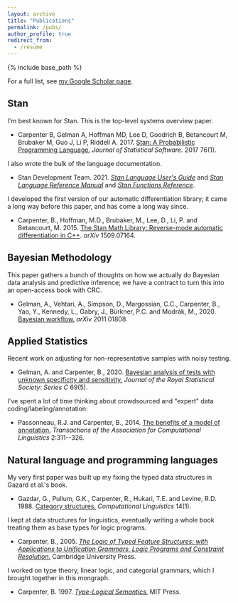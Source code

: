 ```yaml
---
layout: archive
title: "Publications"
permalink: /pubs/
author_profile: true
redirect_from:
  - /resume
---
```


{% include base_path %}

For a full list, see [my Google Scholar page](https://scholar.google.com/citations?user=kPtKWAwAAAAJ&hl=en).

## Stan

I'm best known for Stan.  This is the top-level systems overview paper.

* Carpenter B, Gelman A, Hoffman MD, Lee D, Goodrich B, Betancourt M, Brubaker M, Guo J, Li P, Riddell A. 2017.  [Stan: A Probabilistic Programming Language.](https://www.jstatsoft.org/article/view/v076i01) *Journal of Statistical Software.* 2017 76(1).

I also wrote the bulk of the language documentation.

* Stan Development Team. 2021. [*Stan Language User's Guide*](https://mc-stan.org/docs/stan-users-guide/index.html) and [*Stan Language Reference Manual*](https://mc-stan.org/docs/reference-manual/index.html) and [*Stan Functions Reference*](https://mc-stan.org/docs/functions-reference/index.html).

I developed the first version of our automatic differentiation library; it came a long way before this paper, and has come a long way since.

* Carpenter, B., Hoffman, M.D., Brubaker, M., Lee, D., Li, P. and Betancourt, M. 2015. [The Stan Math Library: Reverse-mode automatic differentiation in C++](https://arxiv.org/abs/1509.07164). *arXiv* 1509.07164.

## Bayesian Methodology

This paper gathers a bunch of thoughts on how we actually do Bayesian data analysis and predictive inference; we have a contract to turn this into an open-access book with CRC.

* Gelman, A., Vehtari, A., Simpson, D., Margossian, C.C., Carpenter, B., Yao, Y., Kennedy, L., Gabry, J., Bürkner, P.C. and Modrák, M., 2020. [Bayesian workflow.](https://arxiv.org/abs/2011.01808) *arXiv* 2011.01808.

## Applied Statistics

Recent work on adjusting for non-representative samples with noisy testing.

* Gelman, A. and Carpenter, B., 2020. [Bayesian analysis of tests with unknown specificity and sensitivity.](https://rss.onlinelibrary.wiley.com/doi/abs/10.1111/rssc.12435) *Journal of the Royal Statistical Society: Series C* 69(5).

I've spent a lot of time thinking about crowdsourced and "expert" data coding/labeling/annotation:

* Passonneau, R.J. and Carpenter, B., 2014. [The benefits of a model of annotation.](https://transacl.org/ojs/index.php/tacl/article/view/389) *Transactions of the Association for Computational Linguistics* 2:311--326.


## Natural language and programming languages

My very first paper was built up my fixing the typed data structures in Gazard et al.'s book.

* Gazdar, G., Pullum, G.K., Carpenter, R., Hukari, T.E. and Levine, R.D. 1988. [Category structures.](https://www.aclweb.org/anthology/J88-1001/) *Computational Linguistics* 14(1).

I kept at data structures for linguistics, eventually writing a whole book treating them as base types for logic programs.

* Carpenter, B., 2005. [*The Logic of Typed Feature Structures: with Applications to Unification Grammars, Logic Programs and Constraint Resolution.*](https://www.amazon.com/Logic-Typed-Feature-Structures-Applications/dp/0521419328) Cambridge University Press.

I worked on type theory, linear logic, and categorial grammars, which I brought together in this mongraph.

* Carpenter, B. 1997. [*Type-Logical Semantics.*](https://www.amazon.com/Type-Logical-Semantics-Language-Speech-Communication-dp-0262531496/dp/0262531496/ref=mt_other?_encoding=UTF8&me=&qid=1612655482) MIT Press. 



